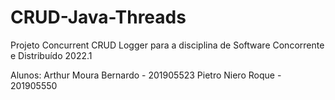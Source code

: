 # CRUD-Java-Threads

Projeto Concurrent CRUD Logger para a disciplina de Software Concorrente e Distribuído 2022.1

Alunos:
Arthur Moura Bernardo - 201905523
Pietro Niero Roque - 201905550
